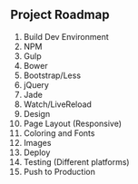 Project Roadmap
-------

1. Build Dev Environment
  1. NPM
  2. Gulp
  3. Bower
  4. Bootstrap/Less
  5. jQuery
  6. Jade
  7. Watch/LiveReload
8. Design
  9. Page Layout (Responsive)
  9. Coloring and Fonts
  10. Images
10. Deploy
  10. Testing (Different platforms)
  11. Push to Production
